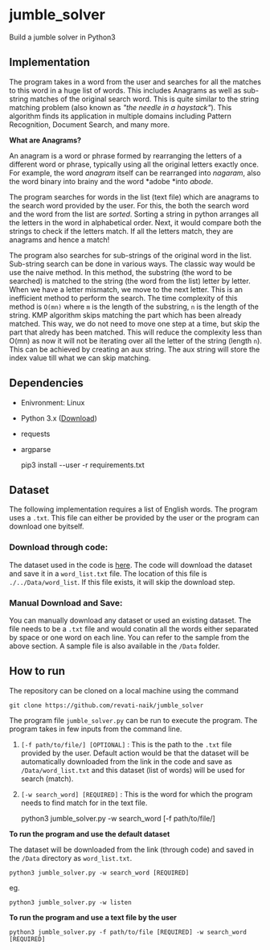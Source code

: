 # jumble_solver

Build a jumble solver in Python3

## Implementation

The program takes in a word from the user and searches for all the matches to this word in a huge list of words. This includes Anagrams as well as sub-string matches of the original search word. This is quite similar to the string matching problem (also known as *"the needle in a haystack"*). This algorithm finds its application in multiple domains including Pattern Recognition, Document Search, and many more.  

**What are Anagrams?**

An anagram is a word or phrase formed by rearranging the letters of a different word or phrase, typically using all the original letters exactly once. For example, the word *anagram* itself can be rearranged into *nagaram*, also the word binary into brainy and the word *adobe *into *abode*. 

The program searches for words in the list (text file) which are anagrams to the search word provided by the user. For this, the both the search word and the word from the list are *sorted*. Sorting a string in python arranges all the letters in the word in alphabetical order. Next, it would compare both the strings to check if the letters match. If all the letters match, they are anagrams and hence a match!

The program also searches for sub-strings of the original word in the list. Sub-string search can be done in various ways. The classic way would be use the naive method. In this method, the substring (the word to be searched) is matched to the string (the word from the list) letter by letter. When we have a letter mismatch, we move to the next letter. This is an inefficient method to perform the search. The time complexity of this method is `O(mn)` where `m` is the length of the substring, `n` is the length of the string. KMP algorithm skips matching the part which has been already matched. This way, we do not need to move one step at a time, but skip the part that alredy has been matched. This will reduce the complexity less than O(mn) as now it will not be iterating over all the letter of the string (length `n`). This can be achieved by creating an aux string. The aux string will store the index value till what we can skip matching. 


## Dependencies

  * Enivronment: Linux
  
  * Python 3.x ([Download](https://www.python.org/downloads/))
  
  * requests

  * argparse

    pip3 install --user -r requirements.txt

   

## Dataset 

The following implementation requires a list of English words. The program uses a `.txt`. This file can either be provided by the user or the program can download one byitself. 

### Download through code: 

The dataset used in the code is [here](http://www.mit.edu/~ecprice/wordlist.10000). The code will download the dataset and save it in a `word_list.txt` file. The location of this file is `./../Data/word_list`. If this file exists, it will skip the download step. 

### Manual Download and Save:

You can manually download any dataset or used an existing dataset. The file needs to be a `.txt` file and would conatin all the words either separated by space or one word on each line. You can refer to the sample from the above section. A sample file is also available in the `/Data` folder. 

## How to run   

The repository can be cloned on a local machine using the command

    git clone https://github.com/revati-naik/jumble_solver

The program file `jumble_solver.py` can be run to execute the program. The program takes in few inputs from the command line. 

1. `[-f path/to/file/] [OPTIONAL]` : This is the path to the `.txt` file provided by the user. Default action would be that the dataset will be automatically downloaded from the link in the code and save as `/Data/word_list.txt` and this dataset (list of words) will be used for search (match). 

2. `[-w search_word] [REQUIRED]` : This is the word for which the program needs to find match for in the text file. 

    python3 jumble_solver.py -w search_word [-f path/to/file/]



**To run the program and use the default dataset**

The dataset will be downloaded from the link (through code) and saved in the `/Data` directory as `word_list.txt`. 

    python3 jumble_solver.py -w search_word [REQUIRED]

eg. 

    python3 jumble_solver.py -w listen

**To run the program and use a text file by the user**

    python3 jumble_solver.py -f path/to/file [REQUIRED] -w search_word [REQUIRED]


